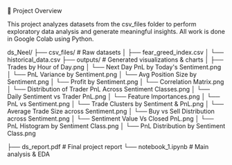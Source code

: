📌 Project Overview

This project analyzes datasets from the csv_files folder to perform exploratory data analysis and generate meaningful insights.
All work is done in Google Colab using Python.

ds_Neel/
├── csv_files/              # Raw datasets
│   ├── fear_greed_index.csv
│   └── historical_data.csv
├── outputs/                # Generated visualizations & charts
│   ├── Trades by Hour of Day.png
│   └── Next Day PnL by Today's Sentiment.png
│   └── PnL Variance by Sentiment.png
│   └── Avg Position Size by Sentiment.png
│   └── Profit by Sentiment.png
│   └── Correlation Matrix.png
│   └── Distribution of Trader PnL Across Sentiment Classes.png
│   └── Daily Sentiment vs Trader PnL.png
│   └── Feature Importances.png
│   └── PnL vs Sentiment.png
│   └── Trade Clusters by Sentiment & PnL.png
│   └── Average Trade Size across Sentiment.png
│   └── Buy vs Sell Distribution across Sentiment.png
│   └── Sentiment Value Vs Closed PnL.png
│   └── PnL Histogram by Sentiment Class.png
│   └── PnL Distribution by Sentiment Class.png

├── ds_report.pdf           # Final project report
└── notebook_1.ipynb        # Main analysis & EDA
